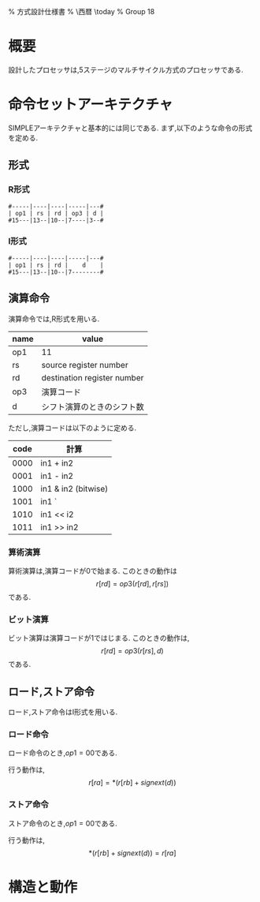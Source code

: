 % 方式設計仕様書
% \西暦 \today
% Group 18

# 概要

設計したプロセッサは,5ステージのマルチサイクル方式のプロセッサである.


# 命令セットアーキテクチャ

SIMPLEアーキテクチャと基本的には同じである.
まず,以下のような命令の形式を定める.

## 形式

### R形式

```
#-----|----|----|-----|---#
| op1 | rs | rd | op3 | d |
#15---|13--|10--|7----|3--#
```

### I形式

```
#-----|----|----|-----|---#
| op1 | rs | rd |    d    |
#15---|13--|10--|7--------#
```

## 演算命令

演算命令では,R形式を用いる.

| name |            value            |
| ---- | --------------------------- |
| op1  |             11              |
|  rs  |   source register number    |
|  rd  | destination register number |
| op3  |         演算コード          |
|  d   | シフト演算のときのシフト数  |

ただし,演算コードは以下のように定める.

| code |         計算          |
| ---- | --------------------- |
| 0000 |       in1 + in2       |
| 0001 |       in1 - in2       |
| 1000 |  in1 & in2 (bitwise)  |
| 1001 | in1 `|` in2 (bitwise) |
| 1010 |       in1 << i2       |
| 1011 |      in1 >> in2       |

### 算術演算

算術演算は,演算コードが0で始まる.
このときの動作は
$$ r[rd] = op3(r[rd], r[rs]) $$
である.

### ビット演算

ビット演算は演算コードが1ではじまる.
このときの動作は,
$$ r[rd] = op3(r[rs], d) $$
である.

## ロード,ストア命令

ロード,ストア命令はI形式を用いる.

### ロード命令

ロード命令のとき,$op1 = 00$である.

行う動作は,
$$r[ra] = *(r[rb] + signext(d)) $$

### ストア命令

ストア命令のとき,$op1 = 00$である.

行う動作は,
$$*(r[rb] + signext(d)) = r[ra]$$

# 構造と動作

